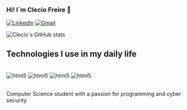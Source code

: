 
### Hi! I´m Clecio Freire 👋


[![LinkedIn](https://img.shields.io/badge/LinkedIn-0077B5?style=for-the-badge&logo=linkedin&logoColor=white)](https://www.linkedin.com/in/clecio-freire)
[![Gmail](https://img.shields.io/badge/Gmail-D14836?style=for-the-badge&logo=gmail&logoColor=white)](mailto:szfreire.0@gmail.com)

![Clecio´s GitHub stats](https://github-readme-stats.vercel.app/api?username=freirecf&show_icons=true&theme=dark)


## Technologies I use in my daily life

<div style="display: inline_block"><br/>
    <img align="center" alt="html5" src="https://img.shields.io/badge/Java-ED8B00?style=for-the-badge&logo=openjdk&logoColor=white" alt="Java Badge"/>
    <img align="center" alt="html5" src="https://img.shields.io/badge/C-00599C?style=for-the-badge&logo=c&logoColor=white" alt="C Language Badge"/>
    <img align="center" alt="html5" src="https://img.shields.io/badge/Python-14354C?style=for-the-badge&logo=python&logoColor=white" alt="Python badge"/>
    <img align="center" alt="html5" src="https://img.shields.io/badge/Linux-FCC624?style=for-the-badge&logo=linux&logoColor=black" alt="Linux logo"/>
</div>
<br/> 

Computer Science student with a passion for programming and cyber security
